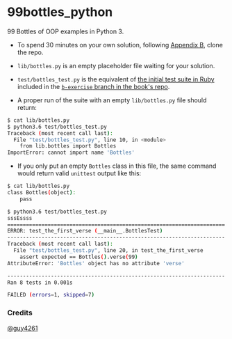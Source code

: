 
# 99bottles_python

99 Bottles of OOP examples in Python 3.

* To spend 30 minutes on your own solution, following [Appendix B](https://www.sandimetz.com/99bottles/sample#appendix-exercise), clone the repo.

* `lib/bottles.py` is an empty placeholder file waiting for your solution.

* `test/bottles_test.py` is the equivalent of [the initial test suite in Ruby](https://github.com/sandimetz/99bottles/blob/b-exercise/test/bottles_test.rb) included in the [`b-exercise` branch in the book's repo](https://github.com/sandimetz/99bottles/tree/b-exercise).

* A proper run of the suite with an empty `lib/bottles.py` file should return:

```bash
$ cat lib/bottles.py
$ python3.6 test/bottles_test.py
Traceback (most recent call last):
  File "test/bottles_test.py", line 10, in <module>
    from lib.bottles import Bottles
ImportError: cannot import name 'Bottles'
```


* If you only put an empty `Bottles` class in this file, the same command would return valid `unittest` output like this:

```bash
$ cat lib/bottles.py
class Bottles(object):
    pass

$ python3.6 test/bottles_test.py
sssEssss
======================================================================
ERROR: test_the_first_verse (__main__.BottlesTest)
----------------------------------------------------------------------
Traceback (most recent call last):
  File "test/bottles_test.py", line 20, in test_the_first_verse
    assert expected == Bottles().verse(99)
AttributeError: 'Bottles' object has no attribute 'verse'

----------------------------------------------------------------------
Ran 8 tests in 0.001s

FAILED (errors=1, skipped=7)
```

### Credits
[@guy4261](https://github.com/guy4261)
